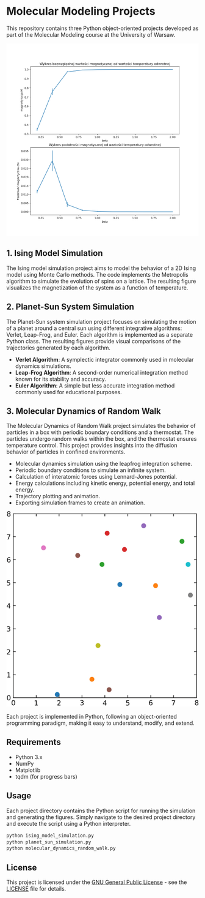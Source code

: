 # Molecular Modeling Projects

This repository contains three Python object-oriented projects developed as part of the Molecular Modeling course at the University of Warsaw.

![ising](ising_model/results_plots.png)
## 1. Ising Model Simulation

The Ising model simulation project aims to model the behavior of a 2D Ising model using Monte Carlo methods. The code implements the Metropolis algorithm to simulate the evolution of spins on a lattice. The resulting figure visualizes the magnetization of the system as a function of temperature.

## 2. Planet-Sun System Simulation

The Planet-Sun system simulation project focuses on simulating the motion of a planet around a central sun using different integrative algorithms: Verlet, Leap-Frog, and Euler. Each algorithm is implemented as a separate Python class. The resulting figures provide visual comparisons of the trajectories generated by each algorithm.

- **Verlet Algorithm**: A symplectic integrator commonly used in molecular dynamics simulations.
- **Leap-Frog Algorithm**: A second-order numerical integration method known for its stability and accuracy.
- **Euler Algorithm**: A simple but less accurate integration method commonly used for educational purposes.

## 3. Molecular Dynamics of Random Walk

The Molecular Dynamics of Random Walk project simulates the behavior of particles in a box with periodic boundary conditions and a thermostat. The particles undergo random walks within the box, and the thermostat ensures temperature control. This project provides insights into the diffusion behavior of particles in confined environments.

- Molecular dynamics simulation using the leapfrog integration scheme.
- Periodic boundary conditions to simulate an infinite system.
- Calculation of interatomic forces using Lennard-Jones potential.
- Energy calculations including kinetic energy, potential energy, and total energy.
- Trajectory plotting and animation.
- Exporting simulation frames to create an animation.

![anim](https://github.com/lukaszmilewski/MMOBS2/blob/main/random_walk/animacja.gif)



Each project is implemented in Python, following an object-oriented programming paradigm, making it easy to understand, modify, and extend.

## Requirements

- Python 3.x
- NumPy
- Matplotlib
- tqdm (for progress bars)

## Usage

Each project directory contains the Python script for running the simulation and generating the figures. Simply navigate to the desired project directory and execute the script using a Python interpreter.

```bash
python ising_model_simulation.py
python planet_sun_simulation.py
python molecular_dynamics_random_walk.py
```
## License

This project is licensed under the [GNU General Public License](LICENSE) - see the [LICENSE](LICENSE) file for details.
